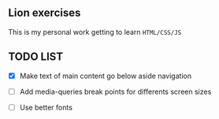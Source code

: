 ## Lion exercises

This is my personal work getting to learn `HTML/CSS/JS`

## TODO LIST

- [x] Make text of main content go below aside navigation
- [ ] Add media-queries break points for differents screen sizes
- [ ] Use better fonts

